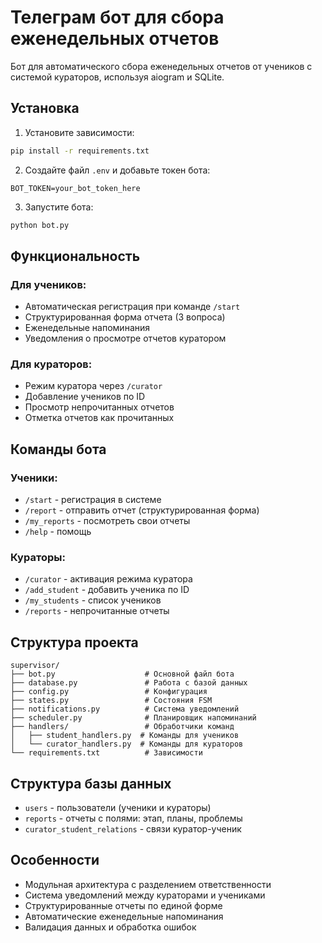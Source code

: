 # Телеграм бот для сбора еженедельных отчетов

Бот для автоматического сбора еженедельных отчетов от учеников с системой кураторов, используя aiogram и SQLite.

## Установка

1. Установите зависимости:
```bash
pip install -r requirements.txt
```

2. Создайте файл `.env` и добавьте токен бота:
```
BOT_TOKEN=your_bot_token_here
```

3. Запустите бота:
```bash
python bot.py
```

## Функциональность

### Для учеников:
- Автоматическая регистрация при команде `/start`
- Структурированная форма отчета (3 вопроса)
- Еженедельные напоминания
- Уведомления о просмотре отчетов куратором

### Для кураторов:
- Режим куратора через `/curator`
- Добавление учеников по ID
- Просмотр непрочитанных отчетов
- Отметка отчетов как прочитанных

## Команды бота

### Ученики:
- `/start` - регистрация в системе
- `/report` - отправить отчет (структурированная форма)
- `/my_reports` - посмотреть свои отчеты
- `/help` - помощь

### Кураторы:
- `/curator` - активация режима куратора
- `/add_student` - добавить ученика по ID
- `/my_students` - список учеников
- `/reports` - непрочитанные отчеты

## Структура проекта

```
supervisor/
├── bot.py                    # Основной файл бота
├── database.py               # Работа с базой данных
├── config.py                 # Конфигурация
├── states.py                 # Состояния FSM
├── notifications.py          # Система уведомлений
├── scheduler.py              # Планировщик напоминаний
├── handlers/                 # Обработчики команд
│   ├── student_handlers.py  # Команды для учеников
│   └── curator_handlers.py  # Команды для кураторов
└── requirements.txt          # Зависимости
```

## Структура базы данных

- `users` - пользователи (ученики и кураторы)
- `reports` - отчеты с полями: этап, планы, проблемы
- `curator_student_relations` - связи куратор-ученик

## Особенности

- Модульная архитектура с разделением ответственности
- Система уведомлений между кураторами и учениками
- Структурированные отчеты по единой форме
- Автоматические еженедельные напоминания
- Валидация данных и обработка ошибок
